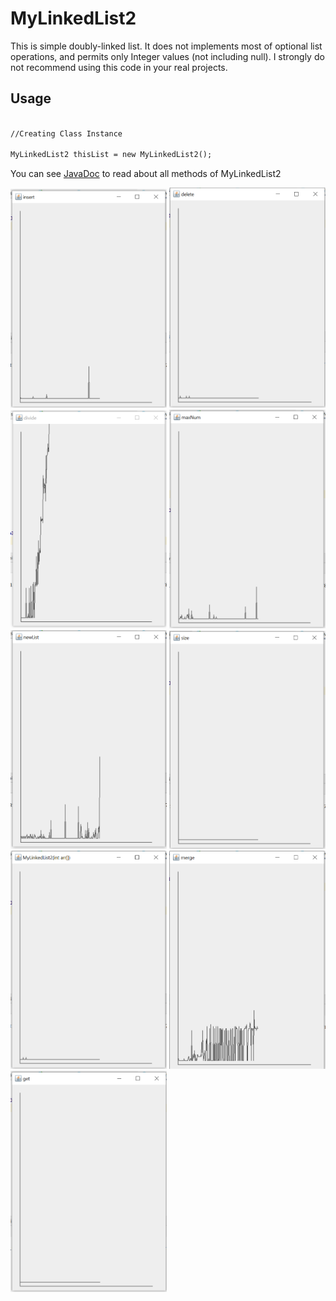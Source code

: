 # MyLinkedList2
This is simple doubly-linked list.
It does not implements most of optional list operations, and permits only Integer values (not including null). I strongly do not recommend using this code in your real projects.

## Usage

```markdown

//Creating Class Instance

MyLinkedList2 thisList = new MyLinkedList2();

```

You can see [JavaDoc](https://mipoks.github.io/MyLinkedList2/) to read about all methods of MyLinkedList2



<img src="https://raw.githubusercontent.com/mipoks/MyLinkedList2/master/docs/images/insert2.PNG" width="250">
<img src="https://raw.githubusercontent.com/mipoks/MyLinkedList2/master/docs/images/delete2.PNG" width="250">
<img src="https://raw.githubusercontent.com/mipoks/MyLinkedList2/master/docs/images/divide2.PNG" width="250">
<img src="https://raw.githubusercontent.com/mipoks/MyLinkedList2/master/docs/images/maxNum2.PNG" width="250">
<img src="https://raw.githubusercontent.com/mipoks/MyLinkedList2/master/docs/images/newList2.PNG" width="250">
<img src="https://raw.githubusercontent.com/mipoks/MyLinkedList2/master/docs/images/size2.PNG" width="250">
<img src="https://raw.githubusercontent.com/mipoks/MyLinkedList2/master/docs/images/MyLinkedList2.PNG" width="250">
<img src="https://raw.githubusercontent.com/mipoks/MyLinkedList2/master/docs/images/merge2.PNG" width="250">
<img src="https://raw.githubusercontent.com/mipoks/MyLinkedList2/master/docs/images/get2.PNG" width="250">

